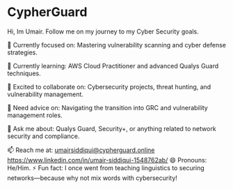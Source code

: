 # CypherGuard
Hi, Im Umair. Follow me on my journey to my Cyber Security goals.

🔭 Currently focused on: Mastering vulnerability scanning and cyber defense strategies.

🌱 Currently learning: AWS Cloud Practitioner and advanced Qualys Guard techniques.

👯 Excited to collaborate on: Cybersecurity projects, threat hunting, and vulnerability management.

🤔 Need advice on: Navigating the transition into GRC and vulnerability management roles.

💬 Ask me about: Qualys Guard, Security+, or anything related to network security and compliance.

📫 Reach me at: 
umairsiddiqui@cypherguard.online
https://www.linkedin.com/in/umair-siddiqui-1548762ab/
😄 Pronouns: He/Him.
⚡ Fun fact: I once went from teaching linguistics to securing networks—because why not mix words with cybersecurity!
